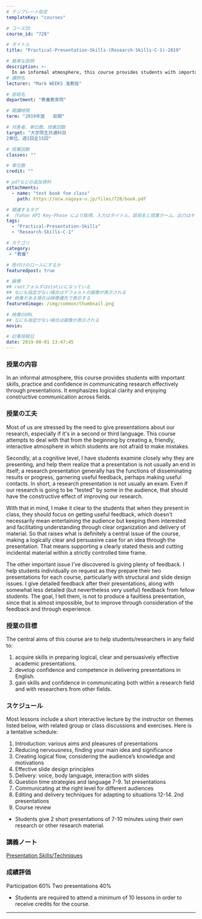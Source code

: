 ```yaml
---
# テンプレート指定
templateKey: "courses"

# コースID
course_id: "728"

# タイトル
title: "Practical-Presentation-Skills-(Research-Skills-C-1)-2019"

# 簡単な説明
description: >-
  In an informal atmosphere, this course provides students with important skills, practice and confidence in communicating research effectively through presentations. It emphasizes logical clarity and e ....
# 講師名
lecturer: "Mark WEEKS 准教授"

# 部局名
department: "教養教育院"

# 開講時限
term: "2019年度	前期"

# 対象者、単位数、授業回数
target: "大学院生共通科目
2単位、週1回全15回"

# 授業回数
classes: ""

# 単位数
credit: ""

# pdfなどの追加資料
attachments:
  - name: "text book foe class" 
    path: https://ocw.nagoya-u.jp/files/728/book.pdf

# 関連するタグ
# （Yahoo API Key-Phase により取得。入力はタイトル、部局名と授業ホーム、出力はキーフレーズ（tags））
tags:
  - "Practical-Presentation-Skills"
  - "Research-Skills-C-1"

# カテゴリ
category:
 - "教養"

# 色付けのロールにするか
featuredpost: true

# 画像
## rootフォルダはstaticになっている
## なにも指定がない場合はデフォルトの画像が表示される
## 映像がある場合は映像優先で表示する
featuredimage: /img/common/thumbnail.png

# 映像のURL
## なにも指定がない場合は画像が表示される
movie: 

# 記事投稿日
date: 2019-08-01 13:47:45
---
```


### 授業の内容

In an informal atmosphere, this course provides students with important
skills, practice and confidence in communicating research effectively through presentations. It emphasizes logical clarity and enjoying constructive communication across fields.



### 授業の工夫

Most of us are stressed by the need to give presentations about our research, especially if it's in a second or third language. This course attempts to deal with that from the beginning by creating a, friendly, interactive atmosphere in which students are not afraid to make mistakes.

Secondly, at a cognitive level, I have students examine closely why they are presenting, and help them realize that a presentation is not usually an end in itself; a research presentation generally has the functions of disseminating results or progress, garnering useful feedback, perhaps making useful contacts. In short, a research presentation is not usually an exam. Even if our research is going to be "tested" by some in the audience, that should have the constructive effect of improving our research.

With that in mind, I make it clear to the students that when they present in class, they should focus on getting useful feedback, which doesn't necessarily mean entertaining the audience but keeping them interested and facilitating understanding through clear organization and delivery of material. So that raises what is definitely a central issue of the course, making a logically clear and persuasive case for an idea through the presentation. That means supporting a clearly stated thesis and cutting incidental material within a strictly controlled time frame.

The other important issue I've discovered is giving plenty of feedback. I help students individually on request as they prepare their two presentations for each course, particularly with structural and slide design issues. I give detailed feedback after their presentations, along with somewhat less detailed (but nevertheless very useful) feedback from fellow students. The goal, I tell them, is not to produce a faultless presentation, since that is almost impossible, but to improve through consideration of the feedback and through experience.







### 授業の目標

The central aims of this course are to help students/researchers in any field to:
1. acquire skills in preparing logical, clear and persuasively effective academic presentations.
2. develop confidence and competence in delivering presentations in English.
3. gain skills and confidence in communicating both within a research field and with researchers from other fields.




### スケジュール
Most lessons include a short interactive lecture by the instructor on themes listed below, with related group or class discussions and exercises. Here is a tentative schedule:

1. Introduction: various aims and pleasures of presentations
2. Reducing nervousness, finding your main idea and significance
3. Creating logical flow, considering the audience’s knowledge and motivations
4. Effective slide design principles
5. Delivery: voice, body language, interaction with slides
6. Question time strategies and language
7-9. 1st presentations
10. Communicating at the right level for different audiences
11. Editing and delivery techniques for adapting to situations
12-14. 2nd presentations
15. Course review

* Students give 2 short presentations of 7-10 minutes using their own research or other research material.


### 講義ノート

[Presentation Skills/Techniques](https://ocw.nagoya-u.jp/files/728/book.pdf) 






### 成績評価
Participation 60%
Two presentations 40%
* Students are required to attend a minimum of 10 lessons in order to receive credits for the course.



-----